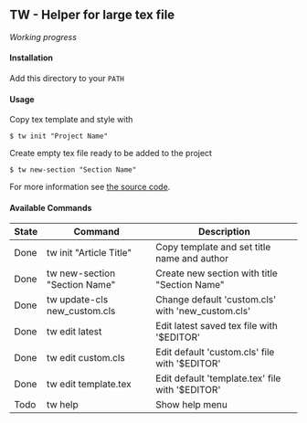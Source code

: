 ## TW - Helper for large tex file
*Working progress*
#### Installation
Add this directory to your `PATH`

#### Usage
Copy tex template and style with
```
$ tw init "Project Name"
```

Create empty tex file ready to be added to the project
```
$ tw new-section "Section Name"
```

For more information see [the source code](https://github.com/ale-cci/tw/blob/master/tw).

#### Available Commands

| State | Command | Description |
|---|--|--|
| Done | tw init "Article Title" | Copy template and set title name and author |
| Done | tw new-section "Section Name" | Create new section with title "Section Name" |
| Done | tw update-cls new\_custom.cls | Change default 'custom.cls' with 'new\_custom.cls' |
| Done | tw edit latest | Edit latest saved tex file with '$EDITOR' |
| Done | tw edit custom.cls | Edit default 'custom.cls' file with '$EDITOR' |
| Done | tw edit template.tex | Edit default 'template.tex' file with '$EDITOR' |
| Todo | tw help | Show help menu |
